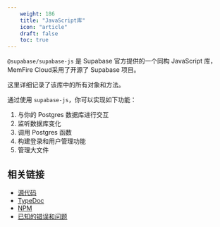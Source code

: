 ```yaml
---
    weight: 186
    title: "JavaScript库"
    icon: "article"
    draft: false
    toc: true
---
```



`@supabase/supabase-js` 是 Supabase 官方提供的一个同构 JavaScript 库，MemFire Cloud采用了开源了 Supabase 项目。

这里详细记录了该库中的所有对象和方法。

通过使用 `supabase-js`，你可以实现如下功能：
1. 与你的 Postgres 数据库进行交互
2. 监听数据库变化
3. 调用 Postgres 函数
4. 构建登录和用户管理功能
5. 管理大文件

## 相关链接

- [源代码](https://github.com/supabase/supabase-js)
- [TypeDoc](https://supabase.github.io/supabase-js/v2/)
- [NPM](https://www.npmjs.com/package/@supabase/supabase-js)
- [已知的错误和问题](https://github.com/supabase/supabase-js/issues)